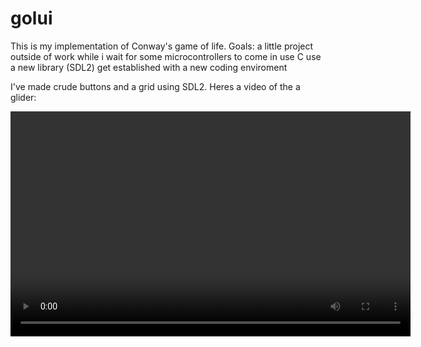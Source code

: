 # golui
This is my implementation of Conway's game of life.
Goals:
	a little project outside of work while i wait for some microcontrollers to come in
	use C
	use a new library (SDL2)
	get established with a new coding enviroment 
	
I've made crude buttons and a grid using SDL2. Heres a video of the a glider:

<video width="640" height="360" controls>
  <source src="Gol recording.webm" type="video/webm">
  Your browser does not support the video tag.
</video>

